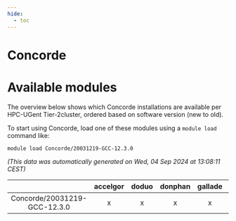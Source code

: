 ```yaml
---
hide:
  - toc
---
```


Concorde
========

# Available modules


The overview below shows which Concorde installations are available per HPC-UGent Tier-2cluster, ordered based on software version (new to old).

To start using Concorde, load one of these modules using a `module load` command like:

```shell
module load Concorde/20031219-GCC-12.3.0
```

*(This data was automatically generated on Wed, 04 Sep 2024 at 13:08:11 CEST)*  

| |accelgor|doduo|donphan|gallade|joltik|shinx|skitty|
| :---: | :---: | :---: | :---: | :---: | :---: | :---: | :---: |
|Concorde/20031219-GCC-12.3.0|x|x|x|x|x|-|x|
